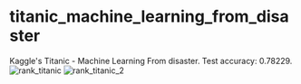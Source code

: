 # titanic_machine_learning_from_disaster
Kaggle's Titanic - Machine Learning From disaster. Test accuracy: 0.78229. 
![rank_titanic](https://github.com/user-attachments/assets/1f568d78-4173-40f6-902e-1f9435f2a2e9)
![rank_titanic_2](https://github.com/user-attachments/assets/80851320-d11c-4539-950c-eabc0450b4b5)

